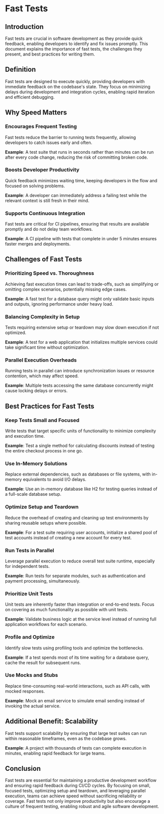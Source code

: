 # Fast Tests

## Introduction
Fast tests are crucial in software development as they provide quick feedback, enabling developers to identify and fix issues promptly. This document explains the importance of fast tests, the challenges they present, and best practices for writing them.

## Definition
Fast tests are designed to execute quickly, providing developers with immediate feedback on the codebase's state. They focus on minimizing delays during development and integration cycles, enabling rapid iteration and efficient debugging.

## Why Speed Matters

### Encourages Frequent Testing
Fast tests reduce the barrier to running tests frequently, allowing developers to catch issues early and often.

**Example**: A test suite that runs in seconds rather than minutes can be run after every code change, reducing the risk of committing broken code.

### Boosts Developer Productivity
Quick feedback minimizes waiting time, keeping developers in the flow and focused on solving problems.

**Example**: A developer can immediately address a failing test while the relevant context is still fresh in their mind.

### Supports Continuous Integration
Fast tests are critical for CI pipelines, ensuring that results are available promptly and do not delay team workflows.

**Example**: A CI pipeline with tests that complete in under 5 minutes ensures faster merges and deployments.

## Challenges of Fast Tests

### Prioritizing Speed vs. Thoroughness
Achieving fast execution times can lead to trade-offs, such as simplifying or omitting complex scenarios, potentially missing edge cases.

**Example**: A fast test for a database query might only validate basic inputs and outputs, ignoring performance under heavy load.

### Balancing Complexity in Setup
Tests requiring extensive setup or teardown may slow down execution if not optimized.

**Example**: A test for a web application that initializes multiple services could take significant time without optimization.

### Parallel Execution Overheads
Running tests in parallel can introduce synchronization issues or resource contention, which may affect speed.

**Example**: Multiple tests accessing the same database concurrently might cause locking delays or errors.

## Best Practices for Fast Tests

### Keep Tests Small and Focused
Write tests that target specific units of functionality to minimize complexity and execution time.

**Example**: Test a single method for calculating discounts instead of testing the entire checkout process in one go.

### Use In-Memory Solutions
Replace external dependencies, such as databases or file systems, with in-memory equivalents to avoid I/O delays.

**Example**: Use an in-memory database like H2 for testing queries instead of a full-scale database setup.

### Optimize Setup and Teardown
Reduce the overhead of creating and cleaning up test environments by sharing reusable setups where possible.

**Example**: For a test suite requiring user accounts, initialize a shared pool of test accounts instead of creating a new account for every test.

### Run Tests in Parallel
Leverage parallel execution to reduce overall test suite runtime, especially for independent tests.

**Example**: Run tests for separate modules, such as authentication and payment processing, simultaneously.

### Prioritize Unit Tests
Unit tests are inherently faster than integration or end-to-end tests. Focus on covering as much functionality as possible with unit tests.

**Example**: Validate business logic at the service level instead of running full application workflows for each scenario.

### Profile and Optimize
Identify slow tests using profiling tools and optimize the bottlenecks.

**Example**: If a test spends most of its time waiting for a database query, cache the result for subsequent runs.

### Use Mocks and Stubs
Replace time-consuming real-world interactions, such as API calls, with mocked responses.

**Example**: Mock an email service to simulate email sending instead of invoking the actual service.

## Additional Benefit: Scalability
Fast tests support scalability by ensuring that large test suites can run within reasonable timeframes, even as the codebase grows.

**Example**: A project with thousands of tests can complete execution in minutes, enabling rapid feedback for large teams.

## Conclusion
Fast tests are essential for maintaining a productive development workflow and ensuring rapid feedback during CI/CD cycles. By focusing on small, focused tests, optimizing setup and teardown, and leveraging parallel execution, teams can achieve speed without sacrificing reliability or coverage. Fast tests not only improve productivity but also encourage a culture of frequent testing, enabling robust and agile software development.
